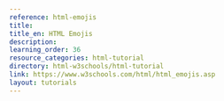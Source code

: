 ```yaml
---
reference: html-emojis
title:
title_en: HTML Emojis
description:
learning_order: 36
resource_categories: html-tutorial
directory: html-w3schools/html-tutorial
link: https://www.w3schools.com/html/html_emojis.asp
layout: tutorials
---
```

